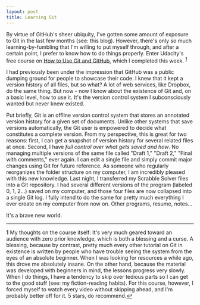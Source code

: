 ```yaml
---
layout: post
title: Learning Git
---
```


By virtue of GitHub's sheer ubiquity, I've gotten some amount of exposure to Git in the last few months (see: this blog). However, there's only so much learning-by-fumbling that I'm willing to put myself through, and after a certain point, I prefer to know how to do things properly. Enter Udacity's free course on [How to Use Git and GitHub](https://www.udacity.com/course/how-to-use-git-and-github--ud775), which I completed this week. <sup id="a1">[1](#f1)</sup>

I had previously been under the impression that GitHub was a public dumping ground for people to showcase their code. I knew that it kept a version history of all files, but so what? A lot of web services, like Dropbox, do the same thing. But now - now I know about the existence of Git and, on a basic level, how to use it. It's the version control system I subconsciously wanted but never knew existed.

Put briefly, Git is an offline version control system that stores an annotated version history for a given set of documents. Unlike other systems that save versions automatically, the Git user is empowered to decide what constitutes a complete version. From my perspective, this is great for two reasons: first, I can get a snapshot of version history for several related files at once. Second, I have _full control over what gets saved and how_. No managing multiple versions of the same file called "Draft 1," "Draft 2," "Final with comments," ever again. I can edit a single file and simply commit major changes using Git for future reference. As someone who regularly reorganizes the folder structure on my computer, I am incredibly pleased with this new knowledge. Last night, I transferred my Scrabble Solver files into a Git repository. I had several different versions of the program (labeled 0, 1, 2...) saved on my computer, and those four files are now collapsed into a single Git log. I fully intend to do the same for pretty much everything I ever create on my computer from now on. Other programs, resume, notes...

It's a brave new world.

---
<b id="f1">1</b> My thoughts on the course itself: It's very much geared toward an audience with zero prior knowledge, which is both a blessing and a curse. A blessing, because by contrast, pretty much every other tutorial on Git in existence is written by people who have trouble seeing the system from the eyes of an absolute beginner. When I was looking for resources a while ago, this drove me absolutely insane. On the other hand, because the material was developed with beginners in mind, the lessons progress very slowly. When I do things, I have a tendency to skip over tedious parts so I can get to the good stuff (see: my fiction-reading habits). For this course, however, I forced myself to watch every video without skipping ahead, and I'm probably better off for it. 5 stars, do recommend.[↩](#a1)
